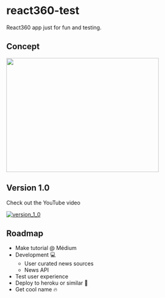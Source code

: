 # react360-test
React360 app just for fun and testing.


## Concept

<img src="https://i.imgur.com/x4cCa9B.png" alt="" data-canonical-src="https://i.imgur.com/x4cCa9B.png" width="400" height="300" />

## Version 1.0

Check out the YouTube video

[![version_1_0](http://img.youtube.com/vi/lll3oBhrPM8/0.jpg)](https://www.youtube.com/watch?v=lll3oBhrPM8)




## Roadmap

- Make tutorial @ Médium
- Development :computer:
  - User curated news sources
  - News API
- Test user experience
- Deploy to heroku or similar :rocket:
- Get cool name :fire:
